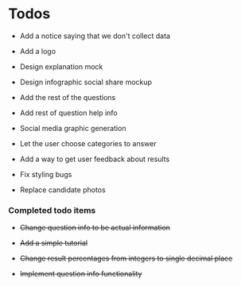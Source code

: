 # Todos

* Add a notice saying that we don't collect data

* Add a logo

* Design explanation mock

* Design infographic social share mockup

* Add the rest of the questions

* Add rest of question help info

* Social media graphic generation

* Let the user choose categories to answer

* Add a way to get user feedback about results

* Fix styling bugs

* Replace candidate photos

### Completed todo items

* <del> Change question info to be actual information

* <del> Add a simple tutorial

* <del> Change result percentages from integers to single decimal place

* <del>Implement question info functionality
